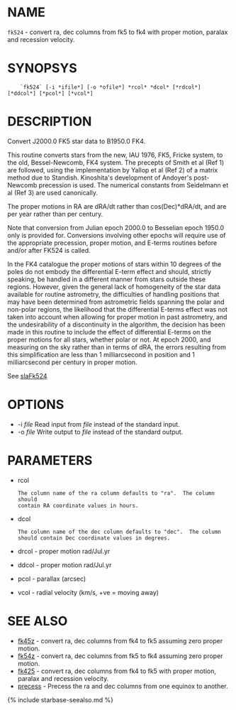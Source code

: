 
NAME
====

`fk524`     - convert ra, dec columns from fk5 to fk4 with proper motion,
             paralax and recession velocity.

SYNOPSYS
========

```
    `fk524` [-i *ifile*] [-o *ofile*] *rcol* *dcol* [*rdcol*] [*ddcol*] [*pcol*] [*vcol*]
```

DESCRIPTION
===========

  Convert J2000.0 FK5 star data to B1950.0 FK4.

  This routine converts stars from the new, IAU 1976, FK5, Fricke
  system, to the old, Bessel-Newcomb, FK4 system.    The precepts
  of Smith et al (Ref 1) are followed, using the implementation
  by Yallop et al (Ref 2) of a matrix method due to Standish.
  Kinoshita's development of Andoyer's post-Newcomb precession is
  used.  The numerical constants from Seidelmann et al (Ref 3) are
  used canonically.  

  The proper motions in RA are dRA/dt rather than
  cos(Dec)*dRA/dt, and are per year rather than per century.

  Note that conversion from Julian epoch 2000.0 to Besselian
  epoch 1950.0 only is provided for.  Conversions involving
  other epochs will require use of the appropriate precession,
  proper motion, and E-terms routines before and/or after
  FK524 is called.

  In the FK4 catalogue the proper motions of stars within
  10 degrees of the poles do not embody the differential
  E-term effect and should, strictly speaking, be handled
  in a different manner from stars outside these regions.
  However, given the general lack of homogeneity of the star
  data available for routine astrometry, the difficulties of
  handling positions that may have been determined from
  astrometric fields spanning the polar and non-polar regions,
  the likelihood that the differential E-terms effect was not
  taken into account when allowing for proper motion in past
  astrometry, and the undesirability of a discontinuity in
  the algorithm, the decision has been made in this routine to
  include the effect of differential E-terms on the proper
  motions for all stars, whether polar or not.  At epoch 2000,
  and measuring on the sky rather than in terms of dRA, the
  errors resulting from this simplification are less than
  1 milliarcsecond in position and 1 milliarcsecond per
  century in proper motion.

  See [slaFk524]( slalib/slaFk524.3.html)

OPTIONS
=======

  * -i *file* Read input from *file* instead of the standard input.
  * -o *file* Write output to *file* instead of the standard output.

PARAMETERS
==========

  * rcol

        The column name of the ra column defaults to "ra".  The column should
        contain RA coordinate values in hours.

  * dcol

        The column name of the dec column defaults to "dec".  The column
        should contain Dec coordinate values in degrees.

  * drcol - proper motion rad/Jul.yr
  * ddcol - proper motion rad/Jul.yr
  * pcol  - parallax (arcsec)
  * vcol  - radial velocity (km/s, +ve = moving away)

SEE ALSO
========


- [fk45z](fk45z.html)     - convert ra, dec columns from fk4 to fk5 assuming zero proper
                  motion.
- [fk54z](fk54z.html)     - convert ra, dec columns from fk5 to fk4 assuming zero proper
                  motion.
- [fk425](fk425.html)     - convert ra, dec columns from fk4 to fk5 with proper motion,
                  paralax and recession velocity.
- [precess](precess.html)     - Precess the ra and dec columns from one equinox to another.


{% include starbase-seealso.md %}
